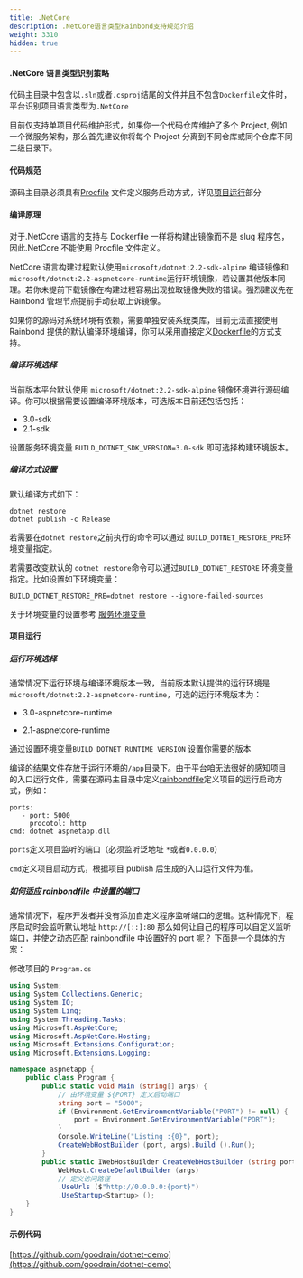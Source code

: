 ```yaml
---
title: .NetCore
description: .NetCore语言类型Rainbond支持规范介绍
weight: 3310
hidden: true
---
```


#### .NetCore 语言类型识别策略

代码主目录中包含以`.sln`或者`.csproj`结尾的文件并且不包含`Dockerfile`文件时，平台识别项目语言类型为`.NetCore`

目前仅支持单项目代码维护形式，如果你一个代码仓库维护了多个 Project, 例如一个微服务架构，那么首先建议你将每个 Project 分离到不同仓库或同个仓库不同二级目录下。

#### 代码规范

源码主目录必须具有[Procfile](../etc/profile) 文件定义服务启动方式，详见[项目运行](#项目运行)部分

#### 编译原理

对于.NetCore 语言的支持与 Dockerfile 一样将构建出镜像而不是 slug 程序包，因此.NetCore 不能使用 Procfile 文件定义。

NetCore 语言构建过程默认使用`microsoft/dotnet:2.2-sdk-alpine` 编译镜像和`microsoft/dotnet:2.2-aspnetcore-runtime`运行环境镜像，若设置其他版本同理。若你未提前下载镜像在构建过程容易出现拉取镜像失败的错误。强烈建议先在 Rainbond 管理节点提前手动获取上诉镜像。

如果你的源码对系统环境有依赖，需要单独安装系统类库，目前无法直接使用 Rainbond 提供的默认编译环境编译，你可以采用直接定义[Dockerfile](../dockerfile)的方式支持。

##### 编译环境选择

当前版本平台默认使用 `microsoft/dotnet:2.2-sdk-alpine` 镜像环境进行源码编译。你可以根据需要设置编译环境版本，可选版本目前还包括包括：

- 3.0-sdk
- 2.1-sdk

设置服务环境变量 `BUILD_DOTNET_SDK_VERSION=3.0-sdk` 即可选择构建环境版本。

##### 编译方式设置

默认编译方式如下：

```
dotnet restore
dotnet publish -c Release
```

若需要在`dotnet restore`之前执行的命令可以通过 `BUILD_DOTNET_RESTORE_PRE`环境变量指定。

若需要改变默认的 `dotnet restore`命令可以通过`BUILD_DOTNET_RESTORE` 环境变量指定。比如设置如下环境变量：

```
BUILD_DOTNET_RESTORE_PRE=dotnet restore --ignore-failed-sources
```

关于环境变量的设置参考 [服务环境变量](/docs/user-manual/component-op/service-other-set/#自定义环境变量)

#### 项目运行

##### 运行环境选择

通常情况下运行环境与编译环境版本一致，当前版本默认提供的运行环境是`microsoft/dotnet:2.2-aspnetcore-runtime`，可选的运行环境版本为：

- 3.0-aspnetcore-runtime

- 2.1-aspnetcore-runtime

通过设置环境变量`BUILD_DOTNET_RUNTIME_VERSION` 设置你需要的版本

编译的结果文件存放于运行环境的`/app`目录下。由于平台咱无法很好的感知项目的入口运行文件，需要在源码主目录中定义[rainbondfile](../etc/rainbondfile/)定义项目的运行启动方式，例如：

```
ports:
   - port: 5000
     procotol: http
cmd: dotnet aspnetapp.dll
```

`ports`定义项目监听的端口（必须监听泛地址 `*`或者`0.0.0.0`）

`cmd`定义项目启动方式，根据项目 publish 后生成的入口运行文件为准。

##### 如何适应 rainbondfile 中设置的端口

通常情况下，程序开发者并没有添加自定义程序监听端口的逻辑。这种情况下，程序启动时会监听默认地址 `http://[::]:80`
那么如何让自己的程序可以自定义监听端口，并使之动态匹配 rainbondfile 中设置好的 port 呢？
下面是一个具体的方案：

修改项目的 `Program.cs`

```cs
using System;
using System.Collections.Generic;
using System.IO;
using System.Linq;
using System.Threading.Tasks;
using Microsoft.AspNetCore;
using Microsoft.AspNetCore.Hosting;
using Microsoft.Extensions.Configuration;
using Microsoft.Extensions.Logging;

namespace aspnetapp {
    public class Program {
        public static void Main (string[] args) {
            // 由环境变量 ${PORT} 定义启动端口
            string port = "5000";
            if (Environment.GetEnvironmentVariable("PORT") != null) {
                port = Environment.GetEnvironmentVariable("PORT");
            }
            Console.WriteLine("Listing :{0}", port);
            CreateWebHostBuilder (port, args).Build ().Run();
        }
        public static IWebHostBuilder CreateWebHostBuilder (string port, string[] args) =>
            WebHost.CreateDefaultBuilder (args)
            // 定义访问路径
            .UseUrls ($"http://0.0.0.0:{port}")
            .UseStartup<Startup> ();
    }
}
```

#### 示例代码

[https://github.com/goodrain/dotnet-demo](https://github.com/goodrain/dotnet-demo)
